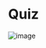 # Quiz
![image](https://github.com/KingSD0/Quiz/assets/93257057/ac8598ef-b2a5-4c4f-a519-08a56d218436)
